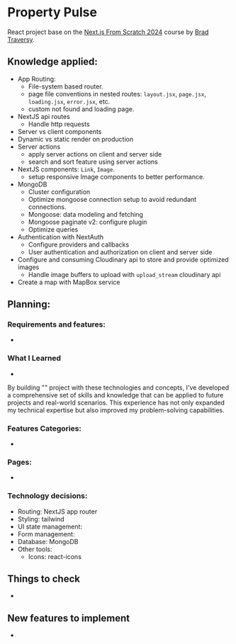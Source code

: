 # Property Pulse

React project base on the [Next.js From Scratch 2024](https://www.udemy.com/course/nextjs-from-scratch/) course by [Brad Traversy](https://www.traversymedia.com/).

## Knowledge applied:

- App Routing:
  - File-system based router.
  - page file conventions in nested routes: `layout.jsx`, `page.jsx`, `loading.jsx`, `error.jsx`, etc.
  - custom not found and loading page.
- NextJS api routes
  - Handle http requests
- Server vs client components
- Dynamic vs static render on production
- Server actions
  - apply server actions on client and server side
  - search and sort feature using server actions
- NextJS components: `Link`, `Image`.
  - setup responsive Image components to better performance.
- MongoDB
  - Cluster configuration
  - Optimize mongoose connection setup to avoid redundant connections.
  - Mongoose: data modeling and fetching
  - Mongoose paginate v2: configure plugin
  - Optimize queries
- Authentication with NextAuth
  - Configure providers and callbacks
  - User authentication and authorization on client and server side
- Configure and consuming Cloudinary api to store and provide optimized images
  - Handle image buffers to upload with `upload_stream` cloudinary api
- Create a map with MapBox service

## Planning:

### Requirements and features:

-

### What I Learned

-

By building "" project with these technologies and concepts, I've developed a comprehensive set of skills and knowledge that can be applied to future projects and real-world scenarios. This experience has not only expanded my technical expertise but also improved my problem-solving capabilities.

### Features Categories:

-

### Pages:

-

### Technology decisions:

- Routing: NextJS app router
- Styling: tailwind
- UI state management:
- Form management:
- Database: MongoDB
- Other tools:
  - Icons: react-icons

## Things to check

-

## New features to implement

-
